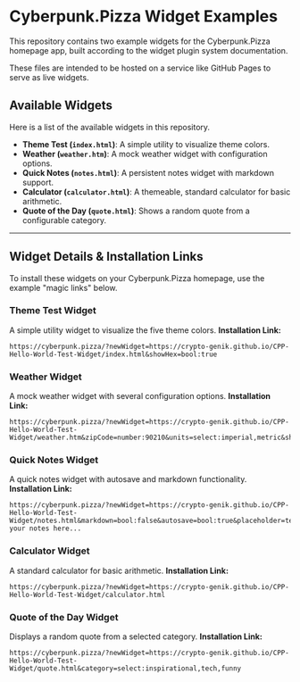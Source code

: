 # Cyberpunk.Pizza Widget Examples

This repository contains two example widgets for the Cyberpunk.Pizza homepage app, built according to the widget plugin system documentation.

These files are intended to be hosted on a service like GitHub Pages to serve as live widgets.

## Available Widgets

Here is a list of the available widgets in this repository.

*   **Theme Test (`index.html`)**: A simple utility to visualize theme colors.
*   **Weather (`weather.htm`)**: A mock weather widget with configuration options.
*   **Quick Notes (`notes.html`)**: A persistent notes widget with markdown support.
*   **Calculator (`calculator.html`)**: A themeable, standard calculator for basic arithmetic.
*   **Quote of the Day (`quote.html`)**: Shows a random quote from a configurable category.

---

## Widget Details & Installation Links

To install these widgets on your Cyberpunk.Pizza homepage, use the example "magic links" below.

### Theme Test Widget
A simple utility widget to visualize the five theme colors.
**Installation Link:**
```
https://cyberpunk.pizza/?newWidget=https://crypto-genik.github.io/CPP-Hello-World-Test-Widget/index.html&showHex=bool:true
```

### Weather Widget
A mock weather widget with several configuration options.
**Installation Link:**
```
https://cyberpunk.pizza/?newWidget=https://crypto-genik.github.io/CPP-Hello-World-Test-Widget/weather.htm&zipCode=number:90210&units=select:imperial,metric&showForecast=bool:true
```

### Quick Notes Widget
A quick notes widget with autosave and markdown functionality.
**Installation Link:**
```
https://cyberpunk.pizza/?newWidget=https://crypto-genik.github.io/CPP-Hello-World-Test-Widget/notes.html&markdown=bool:false&autosave=bool:true&placeholder=text:Type your notes here...
```

### Calculator Widget
A standard calculator for basic arithmetic.
**Installation Link:**
```
https://cyberpunk.pizza/?newWidget=https://crypto-genik.github.io/CPP-Hello-World-Test-Widget/calculator.html
```

### Quote of the Day Widget
Displays a random quote from a selected category.
**Installation Link:**
```
https://cyberpunk.pizza/?newWidget=https://crypto-genik.github.io/CPP-Hello-World-Test-Widget/quote.html&category=select:inspirational,tech,funny
```
